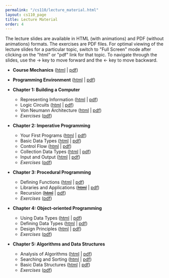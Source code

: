 ```yaml
---
permalink: "/cs110/lecture_material.html"
layout: cs110_page
title: Lecture Material
order: 4
---
```


The lecture slides are available in HTML (with animations) and PDF (without animations) formats. The exercises are PDF files. For optimal viewing of the lecture slides for a particular topic, switch to "Full Screen" mode after clicking on the "html" or "pdf" link for that topic. To navigate through the slides, use the &rarr; key to move forward and the &larr; key to move backward.
 
- **Course Mechanics** ([html](https://www.cs.umb.edu/~siyer/teaching/cs110/CourseMechanics.html) \| [pdf](https://www.cs.umb.edu/~siyer/teaching/cs110/CourseMechanics.pdf))

- **Programming Environment** ([html](https://www.cs.umb.edu/~siyer/teaching/cs110/ProgrammingEnvironment.html) \| [pdf](https://www.cs.umb.edu/~siyer/teaching/cs110/ProgrammingEnvironment.pdf))

- **Chapter 1: Building a Computer**
  - Representing Information ([html](https://www.cs.umb.edu/~siyer/teaching/cs110/RepresentingInformation.html) \| [pdf](https://www.cs.umb.edu/~siyer/teaching/cs110/RepresentingInformation.pdf))
  - Logic Circuits ([html](https://www.cs.umb.edu/~siyer/teaching/cs110/LogicCircuits.html) \| [pdf](https://www.cs.umb.edu/~siyer/teaching/cs110/LogicCircuits.pdf))
  - Von Neumann Architecture ([html](https://www.cs.umb.edu/~siyer/teaching/cs110/VonNeumannArchitecture.html) \| [pdf](https://www.cs.umb.edu/~siyer/teaching/cs110/VonNeumannArchitecture.pdf))
  - *Exercises* ([pdf](https://www.cs.umb.edu/~siyer/teaching/cs110/building_a_computer_exercises.pdf)) 

- **Chapter 2: Imperative Programming**
  - Your First Programs ([html](https://www.cs.umb.edu/~siyer/teaching/cs110/YourFirstPrograms.html) \| [pdf](https://www.cs.umb.edu/~siyer/teaching/cs110/YourFirstPrograms.pdf))
  - Basic Data Types ([html](https://www.cs.umb.edu/~siyer/teaching/cs110/BasicDataTypes.html) \| [pdf](https://www.cs.umb.edu/~siyer/teaching/cs110/BasicDataTypes.pdf))
  - Control Flow ([html](https://www.cs.umb.edu/~siyer/teaching/cs110/ControlFlow.html) \| [pdf](https://www.cs.umb.edu/~siyer/teaching/cs110/ControlFlow.pdf))
  - Collection Data Types ([html](https://www.cs.umb.edu/~siyer/teaching/cs110/CollectionDataTypes.html) \| [pdf](https://www.cs.umb.edu/~siyer/teaching/cs110/CollectionDataTypes.pdf))
  - Input and Output ([html](https://www.cs.umb.edu/~siyer/teaching/cs110/InputAndOutput.html) \| [pdf](https://www.cs.umb.edu/~siyer/teaching/cs110/InputAndOutput.pdf))
  - *Exercises* ([pdf](https://www.cs.umb.edu/~siyer/teaching/cs110/imperative_programming_exercises.pdf)) 

- **Chapter 3: Procedural Programming**
  - Defining Functions ([html](https://www.cs.umb.edu/~siyer/teaching/cs110/DefiningFunctions.html) \| [pdf](https://www.cs.umb.edu/~siyer/teaching/cs110/DefiningFunctions.pdf))
  - Libraries and Applications (<del>[html](https://www.cs.umb.edu/~siyer/teaching/cs110/LibrariesAndApplications.html)</del> \| [pdf](https://www.cs.umb.edu/~siyer/teaching/cs110/LibrariesAndApplications.pdf))
  - Recursion (<del>[html](https://www.cs.umb.edu/~siyer/teaching/cs110/Recursion.html)</del> \| [pdf](https://www.cs.umb.edu/~siyer/teaching/cs110/Recursion.pdf))
  - *Exercises* ([pdf](https://www.cs.umb.edu/~siyer/teaching/cs110/procedural_programming_exercises.pdf)) 

- **Chapter 4: Object-oriented Programming**
  - Using Data Types ([html](https://www.cs.umb.edu/~siyer/teaching/cs110/UsingDataTypes.html) \| [pdf](https://www.cs.umb.edu/~siyer/teaching/cs110/UsingDataTypes.pdf))
  - Defining Data Types ([html](https://www.cs.umb.edu/~siyer/teaching/cs110/DefiningDataTypes.html) \| [pdf](https://www.cs.umb.edu/~siyer/teaching/cs110/DefiningDataTypes.pdf))
  - Design Principles ([html](https://www.cs.umb.edu/~siyer/teaching/cs110/DesignPrinciples.html) \| [pdf](https://www.cs.umb.edu/~siyer/teaching/cs110/DesignPrinciples.pdf))
  - *Exercises* ([pdf](https://www.cs.umb.edu/~siyer/teaching/cs110/object_oriented_programming_exercises.pdf)) 

- **Chapter 5: Algorithms and Data Structures**
  - Analysis of Algorithms ([html](https://www.cs.umb.edu/~siyer/teaching/cs110/AnalysisOfAlgorithms.html) \| [pdf](https://www.cs.umb.edu/~siyer/teaching/cs110/AnalysisOfAlgorithms.pdf))
  - Searching and Sorting ([html](https://www.cs.umb.edu/~siyer/teaching/cs110/SearchingAndSorting.html) \| [pdf](https://www.cs.umb.edu/~siyer/teaching/cs110/SearchingAndSorting.pdf))
  - Basic Data Structures ([html](https://www.cs.umb.edu/~siyer/teaching/cs110/BasicDataStructures.html) \| [pdf](https://www.cs.umb.edu/~siyer/teaching/cs110/BasicDataStructures.pdf))
  - *Exercises* ([pdf](https://www.cs.umb.edu/~siyer/teaching/cs110/algorithms_and_data_structures_exercises.pdf)) 
 
